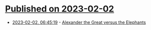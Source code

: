 # [Published on 2023-02-02](index.md)

* [2023-02-02, 06:45:19](https://news.ycombinator.com/item?id=34623029) - [Alexander the Great versus the Elephants](https://blogs.bl.uk/digitisedmanuscripts/2023/01/alexander-the-great-versus-elephants.html)
